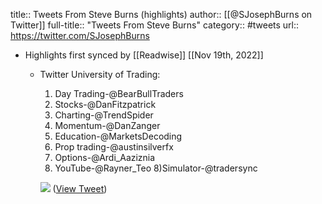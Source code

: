 title:: Tweets From Steve Burns (highlights)
author:: [[@SJosephBurns on Twitter]]
full-title:: "Tweets From Steve Burns"
category:: #tweets
url:: https://twitter.com/SJosephBurns

- Highlights first synced by [[Readwise]] [[Nov 19th, 2022]]
	- Twitter University of Trading:
	  
	  1) Day Trading-@BearBullTraders 
	  2) Stocks-@DanFitzpatrick 
	  2) Charting-@TrendSpider 
	  3) Momentum-@DanZanger 
	  4) Education-@MarketsDecoding 
	  5) Prop trading-@austinsilverfx 
	  6) Options-@Ardi_Aaziznia 
	  7) YouTube-@Rayner_Teo
	  8)Simulator-@tradersync 
	  
	  ![](https://pbs.twimg.com/media/FebyqkrWYAM1lSa.jpg) ([View Tweet](https://twitter.com/SJosephBurns/status/1578215535573090305))
